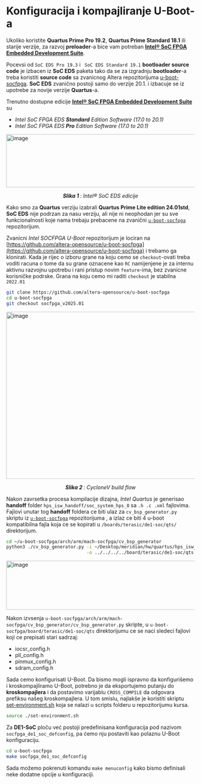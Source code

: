 # Konfiguracija i kompajliranje U-Boot-a

Ukoliko koristite **Quartus Prime Pro 19.2**, **Quartus Prime Standard 18.1** ili starije verzije, za razvoj 
**preloader**-a bice vam potreban [**Intel® SoC FPGA Embedded Development Suite**](https://www.intel.com/content/www/us/en/collections/products/fpga/software/downloads.html?edition=standard&platform=linux&download_manager=direct&f:os-rdc=%5BLinux*%5D).</br>

Pocevsi od `SoC EDS Pro 19.3` i ` SoC EDS Standard 19.1` **bootloader source code** je izbacen iz **SoC EDS** paketa 
tako da se za izgradnju **bootloader**-a treba koristiti **source code** sa zvanicnog Altera repozitorijuma [u-boot-socfpga](https://github.com/altera-opensource/u-boot-socfpga).
**SoC EDS** zvanično postoji samo do verzije 20.1. i izbacuje se iz upotrebe za novije verzije **Quartus**-a.</br>

Trenutno dostupne edicije [**Intel® SoC FPGA Embedded Development Suite**](https://www.intel.com/content/www/us/en/collections/products/fpga/software/downloads.html?edition=standard&platform=linux&download_manager=direct&f:os-rdc=%5BLinux*%5D) su
- *Intel SoC FPGA EDS **Standard** Edition Software (17.0 to 20.1)*
- *Intel SoC FPGA EDS **Pro** Edition Software (17.0 to 20.1)*</br>

<img width="1443" height="142" alt="image" src="https://github.com/user-attachments/assets/ab8b8ba4-e217-4ad0-acc7-7e805ff6fe48" /></br>
<p align="center"><i><b>Slika 1 </b>: Intel® SoC EDS edicije </i></p>

Kako smo za **Quartus** verziju izabrali **Quartus Prime Lite edition 24.01std**, **SoC EDS** nije podrzan za nasu verziju, ali nije ni neophodan jer su sve funkcionalnosti koje nama trebaju prebacene na zvanični [`u-boot-socfpga`](https://github.com/altera-opensource/u-boot-socfpga) repozitorijum.


Zvanicni *Intel SOCFPGA U-Boot* repozitorijum je lociran na [https://github.com/altera-opensource/u-boot-socfpga](https://github.com/altera-opensource/u-boot-socfpga) i trebamo ga klonirati. Kada je rijec o izboru grane na koju cemo se `checkout`-ovati treba voditi racuna o tome da su grane oznacene kao `RC` namijenjene je za internu aktivnu razvojnu upotrebu i rani pristup novim `feature`-ima, bez zvanicne korisničke podrske.
Grana na koju cemo mi raditi `checkout` je stabilna `2022.01`
```bash
git clone https://github.com/altera-opensource/u-boot-socfpga
cd u-boot-socfpga
git checkout socfpga_v2025.01
```
<p>
  <img width="848" height="447" alt="image" src="https://github.com/user-attachments/assets/1ee794ea-dc1b-435a-ae42-b7ed8878fccf">
</p>
<p align="center"><i><b>Slika 2 </b>: CycloneV build flow </i></p>

Nakon zavrsetka procesa kompilacije dizajna, *Intel Quartus* je generisao **handoff** folder `hps_isw_handoff/soc_system_hps_0`
sa `.h .c .xml` fajlovima. Fajlovi unutar tog **handoff** foldera ce biti ulaz za `cv_bsp_generator.py` skriptu iz [`u-boot-socfpga`](https://github.com/altera-opensource/u-boot-socfpga) repozitorijuma , a izlaz ce biti 4 u-boot kompatibilna fajla koja ce se kopirati u `/boards/terasic/de1-soc/qts/` direktorijum.
```bash
cd ~/u-boot-socfpga/arch/arm/mach-socfpga/cv_bsp_generator
python3 ./cv_bsp_generator.py -i ~/Desktop/meridian/hw/quartus/hps_isw_handoff/soc_system_hps_0 \
                              -o ../../../../board/terasic/de1-soc/qts
```
<img width="1627" height="131" alt="image" src="https://github.com/user-attachments/assets/596a118d-957a-4533-a134-a045aa77bba6" />

Nakon izvsenja `u-boot-socfpga/arch/arm/mach-socfpga/cv_bsp_generator/cv_bsp_generator.py` skripte, u 
`u-boot-socfpga/board/terasic/de1-soc/qts` direktorijumu ce se naci sledeci fajlovi koji ce prepisati stari sadrzaj:
- iocsr_config.h
- pll_config.h
- pinmux_config.h
- sdram_config.h

Sada cemo konfigurisati U-Boot. Da bismo mogli ispravno da konfigurišemo i kroskompajliramo U-Boot, 
potrebno je da eksportujemo putanju do **kroskompajlera** i da postavimo varijablu `CROSS_COMPILE` da 
odgovara prefiksu našeg kroskompajlera. U tom smislu, najlakše je koristiti skriptu 
[set-environment.sh](../scripts/set-environment.sh) koja se nalazi u scripts folderu u repozitorijumu kursa.
```bash
source ./set-environment.sh
```

Za **DE1-SoC** ploču već postoji predefinisana konfiguracija pod nazivom `socfpga_de1_soc_defconfig`,
pa ćemo nju postaviti kao polaznu U-Boot konfiguraciju.
```bash
cd u-boot-socfpga
make socfpga_de1_soc_defconfig
```
Sada možemo pokrenuti komandu `make menuconfig` kako bismo definisali neke dodatne opcije u konfiguraciji.








